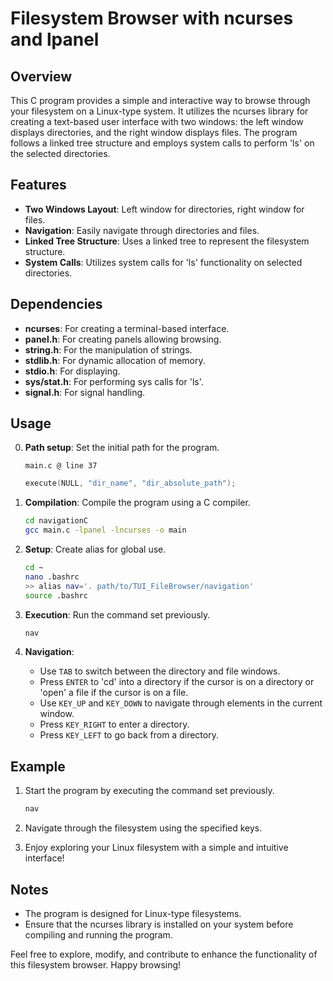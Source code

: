 # Filesystem Browser with ncurses and lpanel

## Overview

This C program provides a simple and interactive way to browse through your filesystem on a Linux-type system. It utilizes the ncurses library for creating a text-based user interface with two windows: the left window displays directories, and the right window displays files. The program follows a linked tree structure and employs system calls to perform 'ls' on the selected directories.

## Features

- **Two Windows Layout**: Left window for directories, right window for files.
- **Navigation**: Easily navigate through directories and files.
- **Linked Tree Structure**: Uses a linked tree to represent the filesystem structure.
- **System Calls**: Utilizes system calls for 'ls' functionality on selected directories.

## Dependencies

- **ncurses**: For creating a terminal-based interface.
- **panel.h**: For creating panels allowing browsing.
- **string.h**: For the manipulation of strings.
- **stdlib.h**: For dynamic allocation of memory.
- **stdio.h**: For displaying.
- **sys/stat.h**: For performing sys calls for 'ls'.
- **signal.h**: For signal handling.

## Usage

0. **Path setup**: Set the initial path for the program.

   ```
   main.c @ line 37
   ```
   ```C
   execute(NULL, "dir_name", "dir_absolute_path");
   ```

1. **Compilation**: Compile the program using a C compiler.

   ```bash
   cd navigationC
   gcc main.c -lpanel -lncurses -o main
   ```

2. **Setup**: Create alias for global use.

   ```bash
   cd ~
   nano .bashrc
   >> alias nav='. path/to/TUI_FileBrowser/navigation'
   source .bashrc
   ```

3. **Execution**: Run the command set previously.

   ```bash
   nav
   ```

4. **Navigation**:

   - Use `TAB` to switch between the directory and file windows.
   - Press `ENTER` to 'cd' into a directory if the cursor is on a directory or 'open' a file if the cursor is on a file.
   - Use `KEY_UP` and `KEY_DOWN` to navigate through elements in the current window.
   - Press `KEY_RIGHT` to enter a directory.
   - Press `KEY_LEFT` to go back from a directory.

## Example

1. Start the program by executing the command set previously.

   ```bash
   nav
   ```

2. Navigate through the filesystem using the specified keys.

3. Enjoy exploring your Linux filesystem with a simple and intuitive interface!

## Notes

- The program is designed for Linux-type filesystems.
- Ensure that the ncurses library is installed on your system before compiling and running the program.

Feel free to explore, modify, and contribute to enhance the functionality of this filesystem browser. Happy browsing!
